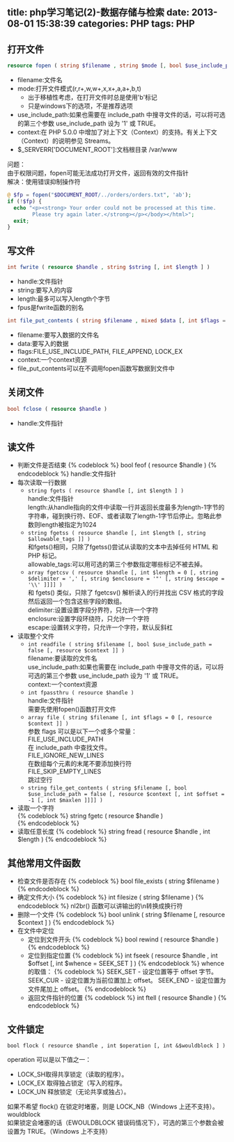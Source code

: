 title: php学习笔记(2)-数据存储与检索
date: 2013-08-01 15:38:39
categories: PHP
tags: PHP
---
## 打开文件

```php
resource fopen ( string $filename , string $mode [, bool $use_include_path = false [, resource $context ]] )
```
* filename:文件名  
* mode:打开文件模式(r,r+,w,w+,x,x+,a,a+,b,t)  
    * 出于移植性考虑，在打开文件时总是使用'b'标记
    * 只是windows下的选项，不是推荐选项
* use_include_path:如果也需要在 include_path 中搜寻文件的话，可以将可选的第三个参数 use_include_path 设为 '1' 或 TRUE。  
* context:在 PHP 5.0.0 中增加了对上下文（Context）的支持。有关上下文（Context）的说明参见 Streams。  
* $_SERVERR['DOCUMENT_ROOT']:文档根目录  /var/www  

问题：  
由于权限问题，fopen可能无法成功打开文件，返回有效的文件指针  
解决：使用错误抑制操作符  
```php
@ $fp = fopen("$DOCUMENT_ROOT/../orders/orders.txt", 'ab');
if (!$fp) {
  echo "<p><strong> Your order could not be processed at this time.
		Please try again later.</strong></p></body></html>";
  exit;
}
```
<!-- more -->

## 写文件

```php
int fwrite ( resource $handle , string $string [, int $length ] )
```
* handle:文件指针   
* string:要写入的内容  
* length:最多可以写入length个字节  
* fpus是fwrite函数的别名  

```php
int file_put_contents ( string $filename , mixed $data [, int $flags = 0 [, resource $context ]] )
```
* filename:要写入数据的文件名  
* data:要写入的数据  
* flags:FILE_USE_INCLUDE_PATH, FILE_APPEND, LOCK_EX  
* context:一个context资源  
* file_put_contents可以在不调用fopen函数写数据到文件中  

## 关闭文件

```php
bool fclose ( resource $handle )
```
* handle:文件指针

## 读文件

* 判断文件是否结束
    {% codeblock %}
    bool feof ( resource $handle )
    {% endcodeblock %}
    handle:文件指针  
* 每次读取一行数据
    * `string fgets ( resource $handle [, int $length ] )`  
        handle:文件指针  
        length:从handle指向的文件中读取一行并返回长度最多为length-1字节的字符串，碰到换行符、EOF、或者读取了length-1字节后停止。忽略此参数则length被指定为1024  
    * `string fgetss ( resource $handle [, int $length [, string $allowable_tags ]] )`  
        和fgets()相同，只除了fgetss()尝试从读取的文本中去掉任何 HTML 和 PHP 标记。   
        allowable_tags:可以用可选的第三个参数指定哪些标记不被去掉。  
    * `array fgetcsv ( resource $handle [, int $length = 0 [, string $delimiter = ',' [, string $enclosure = '"' [, string $escape = '\\' ]]]] )`  
        和 fgets() 类似，只除了 fgetcsv() 解析读入的行并找出 CSV 格式的字段然后返回一个包含这些字段的数组。  
        delimiter:设置设置字段分界符，只允许一个字符  
        enclosure:设置字段环绕符，只允许一个字符  
        escape:设置转义字符，只允许一个字符，默认反斜杠  
* 读取整个文件  
    * `int readfile ( string $filename [, bool $use_include_path = false [, resource $context ]] )`  
        filename:要读取的文件名  
        use_include_path:如果也需要在 include_path 中搜寻文件的话，可以将可选的第三个参数 use_include_path 设为 '1' 或 TRUE。  
        context:一个context资源  
    * `int fpassthru ( resource $handle )`  
        handle:文件指针  
        需要先使用fopen()函数打开文件  
    * `array file ( string $filename [, int $flags = 0 [, resource $context ]] )`  
        参数 flags 可以是以下一个或多个常量：  
        FILE_USE_INCLUDE_PATH  
            在 include_path 中查找文件。   
        FILE_IGNORE_NEW_LINES  
            在数组每个元素的末尾不要添加换行符   
        FILE_SKIP_EMPTY_LINES 	
            跳过空行  
    * `string file_get_contents ( string $filename [, bool $use_include_path = false [, resource $context [, int $offset = -1 [, int $maxlen ]]]] )`  
* 读取一个字符  
{% codeblock %}
string fgetc ( resource $handle )	
{% endcodeblock %}
* 读取任意长度
{% codeblock %}
string fread ( resource $handle , int $length )
{% endcodeblock %}

## 其他常用文件函数

* 检查文件是否存在
    {% codeblock %}
    bool file_exists ( string $filename )
    {% endcodeblock %}
* 确定文件大小
    {% codeblock %}
    int filesize ( string $filename )
    {% endcodeblock %}
    nl2br() 函数可以讲输出的\n转换成换行符<br/>
* 删除一个文件
    {% codeblock %}
    bool unlink ( string $filename [, resource $context ] )
    {% endcodeblock %}
* 在文件中定位
    * 定位到文件开头
        {% codeblock %}
        bool rewind ( resource $handle )
        {% endcodeblock %}
    * 定位到指定位置
        {% codeblock %}
        int fseek ( resource $handle , int $offset [, int $whence = SEEK_SET ] )
        {% endcodeblock %}
        whence的取值：
        {% codeblock %}
        SEEK_SET - 设定位置等于 offset 字节。
        SEEK_CUR - 设定位置为当前位置加上 offset。
        SEEK_END - 设定位置为文件尾加上 offset。
        {% endcodeblock %}
    * 返回文件指针的位置
        {% codeblock %}
        int ftell ( resource $handle )
        {% endcodeblock %}

## 文件锁定  

```
bool flock ( resource $handle , int $operation [, int &$wouldblock ] )
```
operation 可以是以下值之一：
* LOCK_SH取得共享锁定（读取的程序）。
* LOCK_EX 取得独占锁定（写入的程序。
* LOCK_UN 释放锁定（无论共享或独占）。

如果不希望 flock() 在锁定时堵塞，则是 LOCK_NB（Windows 上还不支持）。  
wouldblock  
如果锁定会堵塞的话（EWOULDBLOCK 错误码情况下），可选的第三个参数会被设置为 TRUE。（Windows 上不支持） 
